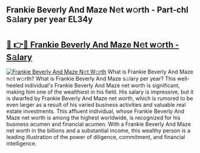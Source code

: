 ## Frankie Beverly And Maze N𝚎t w𝚘rth - Part-chl S𝚊lary per year EL34y

# <h2><a href="http://gc0kqyf.nevu.top/?p=Frankie+Beverly+And+Maze">🔗 👉🔴 Frankie Beverly And Maze N𝚎t w𝚘rth - S𝚊lary</a></h2>

[![Frankie Beverly And Maze N𝚎t W𝚘rth](https://i.imgur.com/Oavwk0R.jpeg)](http://gc0kqyf.nevu.top/?p=Frankie+Beverly+And+Maze)
What is Frankie Beverly And Maze n𝚎t w𝚘rth? What is Frankie Beverly And Maze s𝚊lary per year?
This well-heeled individual's Frankie Beverly And Maze net worth is significant, making him one of the wealthiest in his field. His salary is impressive, but it is dwarfed by Frankie Beverly And Maze net worth, which is rumored to be even larger as a result of his varied business activities and valuable real estate investments. This affluent individual, whose Frankie Beverly And Maze net worth is among the highest worldwide, is recognized for his business acumen and financial acumen. With a Frankie Beverly And Maze net worth in the billions and a substantial income, this wealthy person is a leading illustration of the power of diligence, commitment, and financial intelligence.
